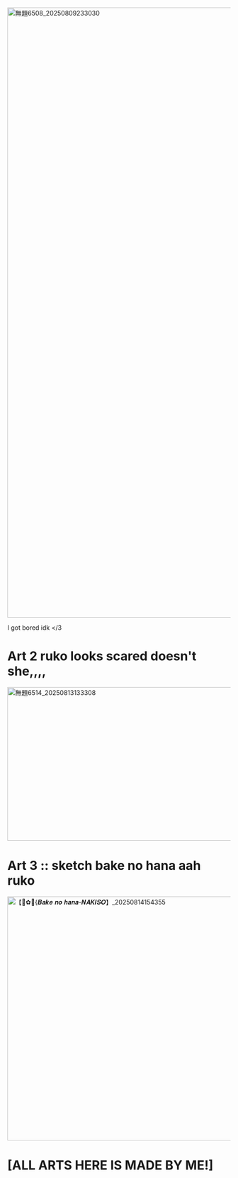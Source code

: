 #


<img width="1378" height="1378" alt="無題6508_20250809233030" src="https://github.com/user-attachments/assets/c3fe6cb5-efeb-4c1d-aaa3-32fe67e29ad3" />

I got bored idk </3


# Art 2 ruko looks scared doesn't she,,,,

<img width="612" height="347" alt="無題6514_20250813133308" src="https://github.com/user-attachments/assets/e6ece149-d0f9-4ba7-9d2d-07dec22e4b9c" />





# Art 3 :: sketch bake no hana aah ruko




<img width="689" height="551" alt="【🔔✿🔫{𝑩𝒂𝒌𝒆 𝒏𝒐 𝒉𝒂𝒏𝒂-𝑵𝑨𝑲𝑰𝑺𝑶】_20250814154355" src="https://github.com/user-attachments/assets/c450a7d0-8546-4429-9e8b-b7766e41474e" />



 # [ALL ARTS HERE IS MADE BY ME!]

